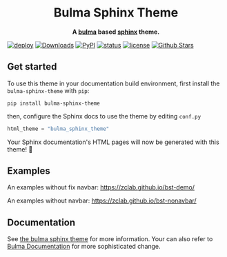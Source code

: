 <h1 align="center">
  Bulma Sphinx Theme
</h1>

<p align="center">
  <strong>
    A <a href="https://bulma.io/">bulma</a> based <a href="https://www.sphinx-doc.org/en/master/">sphinx</a> theme.
  </strong>
</p>

<!-- start badges -->

[![deploy](https://img.shields.io/readthedocs/bulma-sphinx-theme?style=flat-square&logo=readthedocs&logoColor=white)](https://bulma-sphinx-theme.readthedocs.io/en/latest/)
[![Downloads](https://img.shields.io/pypi/dm/bulma-sphinx-theme.svg?style=flat-square)](https://pypistats.org/packages/bulma-sphinx-theme)
[![PyPI](https://img.shields.io/pypi/v/bulma-sphinx-theme?style=flat-square&logo=python&logoColor=white&color=orange)](https://pypi.org/project/bulma-sphinx-theme/)
[![status](https://img.shields.io/pypi/status/bulma-sphinx-theme.svg?style=flat-square)](https://pypi.org/project/bulma-sphinx-theme/)
[![license](https://img.shields.io/pypi/l/bulma-sphinx-theme.svg?style=flat-square&logo=opensourceinitiative&logoColor=white)](https://github.com/zclab/bulma-sphinx-theme/blob/main/LICENSE)
[![Github Stars](https://img.shields.io/github/stars/zclab/bulma-sphinx-theme?style=flat-square&logo=github)](https://github.com/zclab/bulma-sphinx-theme)

<!-- end badges -->

## Get started

<!-- start quickstart -->

To use this theme in your documentation build environment, first install the `bulma-sphinx-theme` with `pip`:

```
pip install bulma-sphinx-theme
```

then, configure the Sphinx docs to use the theme by editing `conf.py`

```python
html_theme = "bulma_sphinx_theme"
```

Your Sphinx documentation's HTML pages will now be generated with this theme! 🎉

<!-- end quickstart -->

## Examples

An examples without fix navbar: <https://zclab.github.io/bst-demo/>

An examples without navbar: <https://zclab.github.io/bst-nonavbar/>

## Documentation

See [the bulma sphinx theme](https://bulma-sphinx-theme.readthedocs.io/en/latest/) for more information. Your can also refer to [Bulma Documentation](https://bulma.io/) for more sophisticated change.
